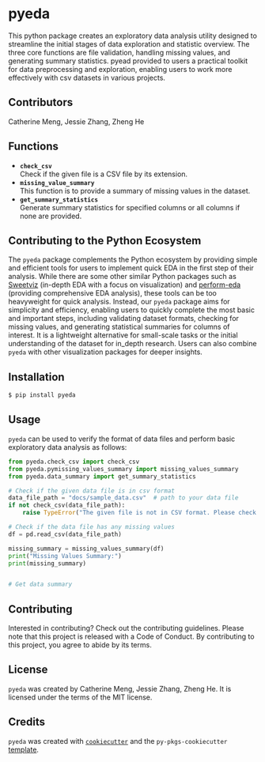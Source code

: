 # pyeda

This python package creates an exploratory data analysis utility designed to streamline the initial stages of data exploration and statistic overview. The three core functions are file validation, handling missing values, and generating summary statistics. pyead provided to users a practical toolkit for data preprocessing and exploration, enabling users to work more effectively with csv datasets in various projects.

## Contributors

Catherine Meng, Jessie Zhang, Zheng He

## Functions

- **`check_csv`**  
    Check if the given file is a CSV file by its extension.
- **`missing_value_summary`**  
    This function is to provide a summary of missing values in the dataset.
- **`get_summary_statistics`**  
    Generate summary statistics for specified columns or all columns if none are provided.

## Contributing to the Python Ecosystem
The `pyeda` package complements the Python ecosystem by providing simple and efficient tools for users to implement quick EDA in the first step of their analysis. While there are some other similar Python packages such as [Sweetviz](https://pypi.org/project/sweetviz/) (in-depth EDA with a focus on visualization) and [perform-eda](https://pypi.org/project/perform-eda/) (providing comprehensive EDA analysis), these tools can be too heavyweight for quick analysis. Instead, our `pyeda` package aims for simplicity and efficiency, enabling users to quickly complete the most basic and important steps, including validating dataset formats, checking for missing values, and generating statistical summaries for columns of interest. It is a lightweight alternative for small-scale tasks or the initial understanding of the dataset for in_depth research. Users can also combine `pyeda` with other visualization packages for deeper insights.

## Installation

``` bash
$ pip install pyeda
```

## Usage

`pyeda` can be used to verify the format of data files and perform basic exploratory data analysis as follows:
```python
from pyeda.check_csv import check_csv
from pyeda.pymissing_values_summary import missing_values_summary
from pyeda.data_summary import get_summary_statistics

# Check if the given data file is in csv format
data_file_path = "docs/sample_data.csv"  # path to your data file
if not check_csv(data_file_path):
    raise TypeError("The given file is not in CSV format. Please check your data file.")

# Check if the data file has any missing values
df = pd.read_csv(data_file_path)

missing_summary = missing_values_summary(df)
print("Missing Values Summary:")
print(missing_summary)


# Get data summary
```

## Contributing

Interested in contributing? Check out the contributing guidelines. Please note that this project is released with a Code of Conduct. By contributing to this project, you agree to abide by its terms.

## License

`pyeda` was created by Catherine Meng, Jessie Zhang, Zheng He. It is licensed under the terms of the MIT license.

## Credits

`pyeda` was created with [`cookiecutter`](https://cookiecutter.readthedocs.io/en/latest/) and the `py-pkgs-cookiecutter` [template](https://github.com/py-pkgs/py-pkgs-cookiecutter).
